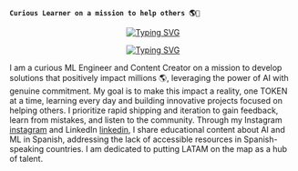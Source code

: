 **`Curious Learner on a mission to help others 🌎🫡`**
<link
  rel="stylesheet"
  href="https://cdn.jsdelivr.net/gh/veritablestudios/colored-icons@1.7.8/src/app/ci.min.css"
/>

<p align="center">
  <!-- Name Section -->
  <a href="https://git.io/typing-svg"><img src="https://readme-typing-svg.demolab.com?font=Impact&duration=5001&pause=900&color=5BBFFFFF&center=true&vCenter=true&repeat=false&width=300&lines=Tomas+Baron+Galvis" alt="Typing SVG" /></a>
</p> 
<!-- Facts Section -->
<p align="center">
  <a href="https://git.io/typing-svg"><img src="https://readme-typing-svg.demolab.com?font=Impact&duration=5001&pause=900&color=5BBFFFFF&center=true&vCenter=true&width=300&lines=Data+Scientist+and+ML+Engineer+;Always+Striving+to+improve+daily+;Contet+Creator+for+LATAM" alt="Typing SVG" /></a> 
</p>
<!-- Social Section -->
<p align="center">
   <a href="https://instagram.com/yourusername" target="_blank"><i class="ci ci-instagram ci-2x"></i></a>
   <a href="https://linkedin.com/in/yourusername" target="_blank"><i class="ci ci-linkedin ci-2x"></i></a>
   <a href="https://twitter.com/yourusername" target="_blank"><i class="ci ci-twitter ci-2x"></i></a>
</p>

I am a curious ML Engineer and Content Creator on a mission to develop solutions that positively impact millions 🌎, leveraging the power of AI with genuine commitment. My goal is to make this impact a reality, one TOKEN at a time, learning every day and building innovative projects focused on helping others. I prioritize rapid shipping and iteration to gain feedback, learn from mistakes, and listen to the community. Through my Instagram [instagram] and LinkedIn [linkedin], I share educational content about AI and ML in Spanish, addressing the lack of accessible resources in Spanish-speaking countries. I am dedicated to putting LATAM on the map as a hub of talent.


[instagram]: https://www.instagram.com/t0mas_baron_/
[linkedin]: https://www.linkedin.com/in/tomasbaron/
